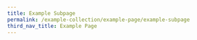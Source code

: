```yaml
---
title: Example Subpage
permalink: /example-collection/example-page/example-subpage
third_nav_title: Example Page
---
```

